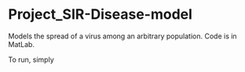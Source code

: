 # Project_SIR-Disease-model
Models the spread of a virus among an arbitrary population. Code is in MatLab.

To run, simply 
